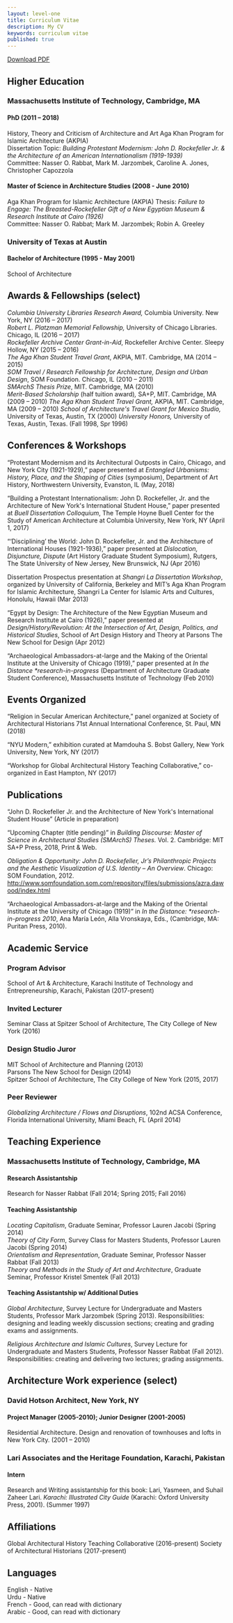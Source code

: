```yaml
---
layout: level-one
title: Curriculum Vitae
description: My CV
keywords: curriculum vitae
published: true
---
```


<a href="AzraDawood_CV.pdf" class="button tiny hollow"><i class="fa fa-file-pdf-o"></i> Download PDF</a>

## Higher Education

### Massachusetts Institute of Technology, Cambridge, MA

#### PhD (2011 – 2018)
History, Theory and Criticism of Architecture and Art
Aga Khan Program for Islamic Architecture (AKPIA)  
Dissertation Topic: _Building Protestant Modernism: John D. Rockefeller Jr. &amp; the Architecture of an American Internationalism (1919-1939)_  
Committee: Nasser O. Rabbat, Mark M. Jarzombek, Caroline A. Jones, Christopher Capozzola

#### Master of Science in Architecture Studies (2008 - June 2010)  
Aga Khan Program for Islamic Architecture (AKPIA)
Thesis: _Failure to Engage: The Breasted-Rockefeller Gift of a New Egyptian Museum &amp; Research Institute at Cairo (1926)_  
Committee: Nasser O. Rabbat; Mark M. Jarzombek; Robin A. Greeley


### University of Texas at Austin

#### Bachelor of Architecture (1995 - May 2001)  
School of Architecture

## Awards &amp; Fellowships (select)

_Columbia University Libraries Research Award,_ Columbia University. New York, NY (2016 – 2017)  
_Robert L. Platzman Memorial Fellowship,_ University of Chicago Libraries. Chicago, IL (2016 – 2017)  
_Rockefeller Archive Center Grant-in-Aid_, Rockefeller Archive Center. Sleepy Hollow, NY (2015 – 2016)  
_The Aga Khan Student Travel Grant_, AKPIA, MIT. Cambridge, MA (2014 – 2015)  
_SOM Travel / Research Fellowship for Architecture, Design and Urban Design_, SOM Foundation. Chicago, IL (2010 – 2011)  
_SMArchS Thesis Prize_, MIT. Cambridge, MA (2010)  
_Merit-Based Scholarship_ (half tuition award)_,_ SA+P, MIT. Cambridge, MA (2009 – 2010)
_The Aga Khan Student Travel Grant,_ AKPIA, MIT. Cambridge, MA (2009 – 2010)
_School of Architecture&#39;s Travel Grant for Mexico Studio,_ University of Texas, Austin, TX (2000)
_University Honors,_ University of Texas, Austin, Texas. (Fall 1998, Spr 1996)


## Conferences &amp; Workshops

&ldquo;Protestant Modernism and its Architectural Outposts in Cairo, Chicago, and New York City (1921-1929),&rdquo; paper presented at _Entangled Urbanisms: History, Place, and the Shaping of Cities_ (symposium), Department of Art History, Northwestern University, Evanston, IL (May, 2018)

&ldquo;Building a Protestant Internationalism: John D. Rockefeller, Jr. and the Architecture of New York's International Student House,&rdquo; paper presented at _Buell Dissertation Colloquium_, The Temple Hoyne Buell Center for the Study of American Architecture at Columbia University, New York, NY (April 1, 2017)

&ldquo;&lsquo;Disciplining&rsquo; the World: John D. Rockefeller, Jr. and the Architecture of International Houses (1921-1936),&rdquo; paper presented at _Dislocation, Disjuncture, Dispute_ (Art History Graduate Student Symposium), Rutgers, The State University of New Jersey, New Brunswick, NJ (Apr 2016)

Dissertation Prospectus presentation at _Shangri La Dissertation Workshop_, organized by University of California, Berkeley and MIT&rsquo;s Aga Khan Program for Islamic Architecture, Shangri La Center for Islamic Arts and Cultures, Honolulu, Hawaii (Mar 2013)

&ldquo;Egypt by Design: The Architecture of the New Egyptian Museum and Research Institute at Cairo (1926),&rdquo; paper presented at _Design/History/Revolution: At the Intersection of Art, Design, Politics, and Historical Studies_, School of Art Design History and Theory at Parsons The New School for Design (Apr 2012)

&ldquo;Archaeological Ambassadors-at-large and the Making of the Oriental Institute at the University of Chicago (1919),&rdquo; paper presented at _In the Distance \*research-in-progress_ (Department of Architecture Graduate Student Conference), Massachusetts Institute of Technology (Feb 2010)  

## Events Organized
&ldquo;Religion in Secular American Architecture,&rdquo; panel organized at Society of Architectural Historians 71st Annual International Conference, St. Paul, MN (2018)

&ldquo;NYU Modern,&rdquo; exhibition curated at Mamdouha S. Bobst Gallery, New York University, New York, NY (2017)

&ldquo;Workshop for Global Architectural History Teaching Collaborative,&rdquo; co-organized in East Hampton, NY (2017)

## Publications
&ldquo;John D. Rockefeller Jr. and the Architecture of New York's International Student House&rdquo; (Article in preparation)

&ldquo;Upcoming Chapter (title pending)&rdquo; in _Building Discourse: Master of Science in Architectural Studies (SMArchS) Theses._ Vol. 2. Cambridge: MIT SA+P Press, 2018, Print &amp; Web. 

_Obligation &amp; Opportunity: John D. Rockefeller, Jr&rsquo;s Philanthropic Projects and the Aesthetic Visualization of U.S. Identity – An Overview_. Chicago: SOM Foundation, 2012. http://www.somfoundation.som.com/repository/files/submissions/azra.dawood/index.html

&ldquo;Archaeological Ambassadors-at-large and the Making of the Oriental Institute at the University of Chicago (1919)&rdquo; in _In the Distance: \*research-in-progress 2010_, Ana María León, Alla Vronskaya, Eds., (Cambridge, MA: Puritan Press, 2010).  

## Academic Service

### Program Advisor
School of Art & Architecture, Karachi Institute of Technology and Entrepreneurship, Karachi, Pakistan (2017-present)

### Invited Lecturer
Seminar Class at Spitzer School of Architecture, The City College of New York (2016)

### Design Studio Juror
MIT School of Architecture and Planning (2013)  
Parsons The New School for Design (2014)  
Spitzer School of Architecture, The City College of New York (2015, 2017)

### Peer Reviewer
 _Globalizing Architecture / Flows and Disruptions_, 102nd ACSA Conference, Florida International University, Miami Beach, FL (April 2014)

## Teaching Experience

### Massachusetts Institute of Technology, Cambridge, MA

#### Research Assistantship
Research for Nasser Rabbat (Fall 2014; Spring 2015; Fall 2016)

#### Teaching Assistantship
_Locating Capitalism_, Graduate Seminar, Professor Lauren Jacobi (Spring 2014)  
_Theory of City Form_, Survey Class for Masters Students, Professor Lauren Jacobi (Spring 2014)  
_Orientalism and Representation_, Graduate Seminar, Professor Nasser Rabbat (Fall 2013)  
_Theory and Methods in the Study of Art and Architecture_, Graduate Seminar, Professor Kristel Smentek (Fall 2013)

#### Teaching Assistantship w/ Additional Duties
_Global Architecture_, Survey Lecture for Undergraduate and Masters Students, Professor Mark Jarzombek (Spring 2013). Responsibilities: designing and leading weekly discussion sections; creating and grading exams and assignments.

_Religious Architecture and Islamic Cultures_, Survey Lecture for Undergraduate and Masters Students, Professor Nasser Rabbat (Fall 2012). Responsibilities: creating and delivering two lectures; grading assignments.

## Architecture Work experience (select)

### David Hotson Architect, New York, NY

#### Project Manager (2005-2010); Junior Designer (2001-2005)
Residential Architecture. Design and renovation of townhouses and lofts in New York City. (2001 – 2010)

### Lari Associates and the Heritage Foundation, Karachi, Pakistan

#### Intern
Research and Writing assistantship for this book: Lari, Yasmeen, and Suhail Zaheer Lari. _Karachi: Illustrated City Guide_ (Karachi: Oxford University Press, 2001). (Summer 1997)

## Affiliations
Global Architectural History Teaching Collaborative (2016-present)
Society of Architectural Historians (2017-present)

## Languages
English - Native  
Urdu - Native  
French - Good, can read with dictionary  
Arabic - Good, can read with dictionary
